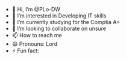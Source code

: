 - 👋 Hi, I’m @PLo-DW
- 👀 I’m interested in Developing IT skills
- 🌱 I’m currently studying for the Comptia A+ 
- 💞️ I’m looking to collaborate on unsure
- 📫 How to reach me 
- 😄 Pronouns: Lord
- ⚡ Fun fact: 

<!---
Phalo20/Phalo20 is a ✨ special ✨ repository because its `README.md` (this file) appears on your GitHub profile.
You can click the Preview link to take a look at your changes.
--->
